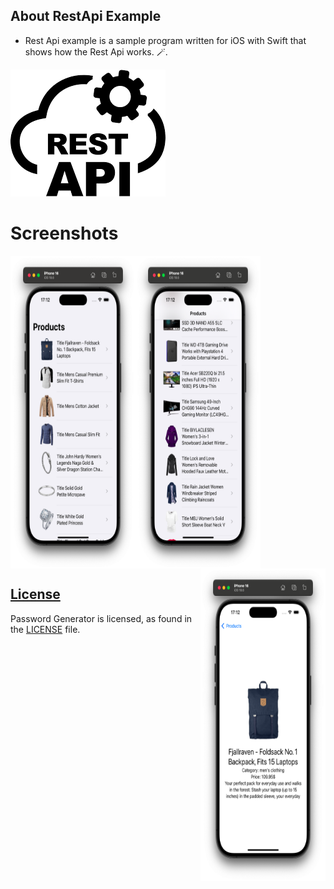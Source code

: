   ## About RestApi Example

-  Rest Api example is a sample program written for iOS with Swift that shows how the Rest Api works. 🪄.

![](/Images/RestApi.png)

# Screenshots

<p>
    <img align="left" width="200" height="500" src="/Images/Screenshot1.png" >
    <img align="center" width="200" height="500" src="/Images/Screenshot2.png" >
    <img align="right" width="200" height="500" src="/Images/Screenshot3.png" >
</p>


## [License][license]
Password Generator is licensed, as found in the [LICENSE][license] file.

[license]: LICENSE
